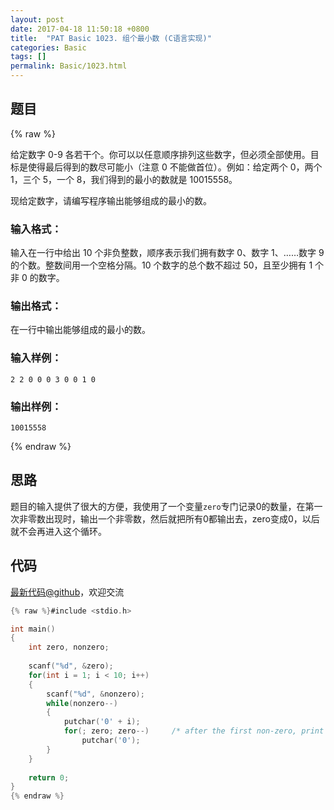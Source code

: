 ```yaml
---
layout: post
date: 2017-04-18 11:50:18 +0800
title:  "PAT Basic 1023. 组个最小数 (C语言实现)"
categories: Basic
tags: []
permalink: Basic/1023.html
---
```


## 题目

{% raw %}<div class="ques-view"><p>给定数字 0-9 各若干个。你可以以任意顺序排列这些数字，但必须全部使用。目标是使得最后得到的数尽可能小（注意 0 不能做首位）。例如：给定两个 0，两个 1，三个 5，一个 8，我们得到的最小的数就是 10015558。</p>
<p>现给定数字，请编写程序输出能够组成的最小的数。</p>
<h3 id="-">输入格式：</h3>
<p>输入在一行中给出 10 个非负整数，顺序表示我们拥有数字 0、数字 1、……数字 9 的个数。整数间用一个空格分隔。10 个数字的总个数不超过 50，且至少拥有 1 个非 0 的数字。</p>
<h3 id="-">输出格式：</h3>
<p>在一行中输出能够组成的最小的数。</p>
<h3 id="-">输入样例：</h3>
<pre><code class="lang-in">2 2 0 0 0 3 0 0 1 0
</code></pre>
<h3 id="-">输出样例：</h3>
<pre><code class="lang-out">10015558
</code></pre>
</div>{% endraw %}

## 思路

题目的输入提供了很大的方便，我使用了一个变量`zero`专门记录0的数量，在第一次非零数出现时，输出一个非零数，然后就把所有0都输出去，zero变成0，以后就不会再进入这个循环。

## 代码

[最新代码@github](https://github.com/OliverLew/PAT/blob/master/PATBasic/1023.c)，欢迎交流
```c
{% raw %}#include <stdio.h>

int main()
{
    int zero, nonzero;
    
    scanf("%d", &zero);
    for(int i = 1; i < 10; i++)
    {
        scanf("%d", &nonzero);
        while(nonzero--)
        {
            putchar('0' + i);
            for(; zero; zero--)     /* after the first non-zero, print all the zeros */
                putchar('0');
        }
    }
    
    return 0;
}
{% endraw %}
```